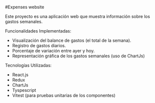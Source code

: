 #Expenses website

Este proyecto es una aplicación web que muestra información sobre los gastos semanales.

Funcionalidades Implementadas:
- Visualización del balance de gastos (el total de la semana).
- Registro de gastos diarios.
- Porcentaje de variación entre ayer y hoy.
- Representación gráfica de los gastos semanales (uso de ChartJs)

Tecnologías Utilizadas:
- React.js
- Redux
- ChartJs
- Tyspescript
- Vitest (para pruebas unitarias de los componentes)
